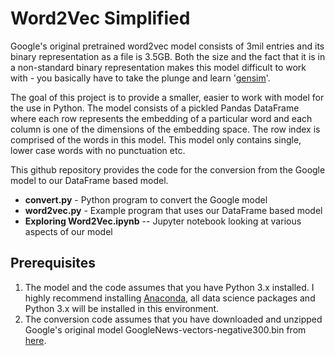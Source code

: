 # Word2Vec Simplified

Google's original pretrained word2vec model consists of 3mil entries and its 
binary representation as a file is 3.5GB.  Both the size and the fact
that it is in a non-standard binary representation makes this model difficult
to work with - you basically have to take the plunge and learn '[gensim](https://radimrehurek.com/gensim/models/word2vec.html)'.

The goal of this project is to provide a smaller, easier to work with model
for the use in Python.  The model consists of a pickled Pandas DataFrame where 
each row represents the embedding of a particular word and each column is 
one of the dimensions of the embedding space.  The row index is comprised of 
the words in this model. This model only contains single, lower case words with no punctuation etc.

This github repository provides the code for the conversion from the Google 
model to our DataFrame based model.

* **convert.py** - Python program to convert the Google model
* **word2vec.py** - Example program that uses our DataFrame based model
* **Exploring Word2Vec.ipynb** -- Jupyter notebook looking at various aspects of our model

## Prerequisites

1. The model and the code assumes that you have Python 3.x installed. I highly recommend installing [Anaconda](https://www.anaconda.com/download), all data science packages and Python 3.x will be installed in this environment.
2. The conversion code assumes that you have downloaded and unzipped Google's 
original model GoogleNews-vectors-negative300.bin from [here](https://s3.amazonaws.com/dl4j-distribution/GoogleNews-vectors-negative300.bin.gz).
